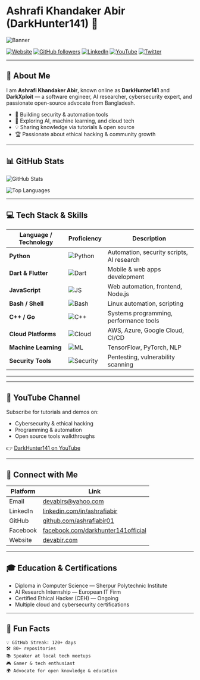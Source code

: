 # Ashrafi Khandaker Abir (DarkHunter141) 🚀

![Banner](https://devabir.com/assets/img/profile-banner.png)

[![Website](https://img.shields.io/badge/Website-devabir.com-blue?style=for-the-badge&logo=google-chrome)](https://devabir.com) 
[![GitHub followers](https://img.shields.io/github/followers/ashrafiabir01?style=for-the-badge)](https://github.com/ashrafiabir01?tab=followers)
[![LinkedIn](https://img.shields.io/badge/LinkedIn-Ashrafi%20Abir-blue?style=for-the-badge&logo=linkedin)](https://linkedin.com/in/ashrafiabir)
[![YouTube](https://img.shields.io/badge/YouTube-DarkHunter141-red?style=for-the-badge&logo=youtube)](https://www.youtube.com/@darkhunter141)
[![Twitter](https://img.shields.io/badge/Twitter-@darkxploit-blue?style=for-the-badge&logo=twitter)](https://twitter.com/darkxploit)

---

## 👋 About Me

I am **Ashrafi Khandaker Abir**, known online as **DarkHunter141** and **DarkXploit** — a software engineer, AI researcher, cybersecurity expert, and passionate open-source advocate from Bangladesh.

- 🔭 Building security & automation tools  
- 🌱 Exploring AI, machine learning, and cloud tech  
- 💡 Sharing knowledge via tutorials & open source  
- 🏆 Passionate about ethical hacking & community growth  

---

## 📊 GitHub Stats

![GitHub Stats](https://github-readme-stats.vercel.app/api?username=ashrafiabir01&show_icons=true&theme=tokyonight&hide_border=true)

![Top Languages](https://github-readme-stats.vercel.app/api/top-langs/?username=ashrafiabir01&layout=compact&theme=tokyonight&hide_border=true)

---

## 💻 Tech Stack & Skills

| Language / Technology | Proficiency | Description                                  |
|----------------------|-------------|----------------------------------------------|
| **Python**           | ![Python](https://img.shields.io/badge/Proficiency-90%25-brightgreen) | Automation, security scripts, AI research |
| **Dart & Flutter**   | ![Dart](https://img.shields.io/badge/Proficiency-75%25-yellowgreen) | Mobile & web apps development               |
| **JavaScript**       | ![JS](https://img.shields.io/badge/Proficiency-65%25-yellow) | Web automation, frontend, Node.js           |
| **Bash / Shell**     | ![Bash](https://img.shields.io/badge/Proficiency-85%25-green) | Linux automation, scripting                  |
| **C++ / Go**         | ![C++](https://img.shields.io/badge/Proficiency-55%25-orange) | Systems programming, performance tools       |
| **Cloud Platforms**  | ![Cloud](https://img.shields.io/badge/Proficiency-70%25-lightgrey) | AWS, Azure, Google Cloud, CI/CD              |
| **Machine Learning** | ![ML](https://img.shields.io/badge/Proficiency-60%25-blue) | TensorFlow, PyTorch, NLP                      |
| **Security Tools**   | ![Security](https://img.shields.io/badge/Proficiency-80%25-blueviolet) | Pentesting, vulnerability scanning           |

---


---

## 🎥 YouTube Channel

Subscribe for tutorials and demos on:

- Cybersecurity & ethical hacking  
- Programming & automation  
- Open source tools walkthroughs  

👉 [DarkHunter141 on YouTube](https://www.youtube.com/@darkhunter141)

---

## 🤝 Connect with Me

| Platform    | Link                                             |
|-------------|--------------------------------------------------|
| Email       | [devabirs@yahoo.com](mailto:devabirs@yahoo.com)  |
| LinkedIn    | [linkedin.com/in/ashrafiabir](https://linkedin.com/in/ashrafiabir) |
| GitHub      | [github.com/ashrafiabir01](https://github.com/ashrafiabir01) |
| Facebook    | [facebook.com/darkhunter141official](https://facebook.com/darkhunter141official) |
| Website     | [devabir.com](https://devabir.com)                |

---

## 🎓 Education & Certifications

- Diploma in Computer Science — Sherpur Polytechnic Institute  
- AI Research Internship — European IT Firm  
- Certified Ethical Hacker (CEH) — Ongoing  
- Multiple cloud and cybersecurity certifications  

---

## 🌟 Fun Facts

```text
💡 GitHub Streak: 120+ days
🛠️ 80+ repositories
📚 Speaker at local tech meetups
🎮 Gamer & tech enthusiast
🌍 Advocate for open knowledge & education

